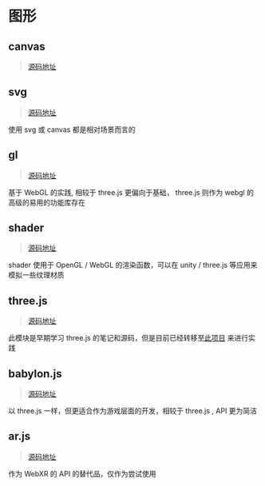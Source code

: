 # 图形

## canvas

> [源码地址](https://github.com/LinkXSystem/learn-guide/blob/master/graphics/canvas)

## svg

> [源码地址](https://github.com/LinkXSystem/learn-guide/blob/master/graphics/svg)

使用 svg 或 canvas 都是相对场景而言的

## gl

> [源码地址](https://github.com/LinkXSystem/learn-guide/blob/master/graphics/gl)

基于 WebGL 的实践, 相较于 three.js 更偏向于基础， three.js 则作为 webgl 的高级的易用的功能库存在

## shader

> [源码地址](https://github.com/LinkXSystem/learn-guide/blob/master/graphics/shader)

shader 使用于 OpenGL / WebGL 的渲染函数，可以在 unity / three.js 等应用来模拟一些纹理材质

## three.js

> [源码地址](https://github.com/LinkXSystem/learn-guide/blob/master/graphics/threejs)

此模块是早期学习 three.js 的笔记和源码，但是目前已经转移至[此项目](https://github.com/LinkXSystem/three.js) 来进行实践

## babylon.js

> [源码地址](https://github.com/LinkXSystem/learn-guide/blob/master/graphics/babylon.js)

以 three.js 一样，但更适合作为游戏层面的开发，相较于 three.js , API 更为简洁

## ar.js

> [源码地址](https://github.com/LinkXSystem/learn-guide/blob/master/graphics/ar.js)

作为 WebXR 的 API 的替代品，仅作为尝试使用

